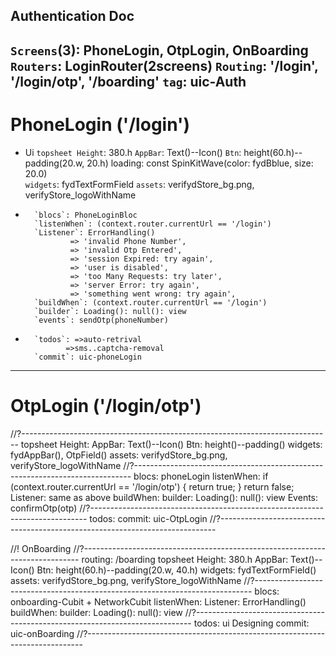 ## Authentication Doc
>>>>>>>>>>>>>>>>>>>>>>>>>>

 `Screens`(3): PhoneLogin, OtpLogin, OnBoarding
 `Routers`: LoginRouter(2screens)
 `Routing`: '/login', '/login/otp', '/boarding'
 `tag`: uic-Auth
----------------------------------------------------------

# PhoneLogin ('/login')
>>>>>>>>>>>>>>>>>>>>>>>>>>
*  Ui
        `topsheet Height`: 380.h
        `AppBar`: Text()--Icon()
        `Btn`: height(60.h)--padding(20.w, 20.h)
             loading: const SpinKitWave(color: fydBblue, size: 20.0)         
        `widgets`: fydTextFormField
        `assets`: verifydStore_bg.png, verifyStore_logoWithName
>>>>>>>>>>>>>>>>>>>>>>>>>>
*
        `blocs`: PhoneLoginBloc
        `listenWhen`: (context.router.currentUrl == '/login') 
        `Listener`: ErrorHandling()
                => 'invalid Phone Number',
                => 'invalid Otp Entered',
                => 'session Expired: try again',
                => 'user is disabled',
                => 'too Many Requests: try later',
                => 'server Error: try again',
                => 'something went wrong: try again',
        `buildWhen`: (context.router.currentUrl == '/login')
        `builder`: Loading(): null(): view
        `events`: sendOtp(phoneNumber)
>>>>>>>>>>>>>>>>>>>>>>>>>>
*
        `todos`: =>auto-retrival 
               =>sms..captcha-removal
        `commit`: uic-phoneLogin
----------------------------------------------------------



# OtpLogin ('/login/otp')
//?-----------------------------------------------------------------------------
        topsheet Height:
        AppBar: Text()--Icon()
        Btn: height()--padding()
        widgets: fydAppBar(), OtpField()
        assets: verifydStore_bg.png, verifyStore_logoWithName
//?-----------------------------------------------------------------------------
        blocs: phoneLogin
        listenWhen:
        if (context.router.currentUrl == '/login/otp') { return true; } return false;
        Listener: same as above
        buildWhen: 
        builder: Loading(): null(): view
        Events: confirmOtp(otp)
//?-----------------------------------------------------------------------------
        todos:
        commit: uic-OtpLogin
//?-----------------------------------------------------------------------------


//! OnBoarding
//?-----------------------------------------------------------------------------
        routing: /boarding
        topsheet Height: 380.h
        AppBar: Text()--Icon()
        Btn: height(60.h)--padding(20.w, 40.h)
        widgets: fydTextFormField()
        assets: verifydStore_bg.png, verifyStore_logoWithName
//?-----------------------------------------------------------------------------
        blocs: onboarding-Cubit + NetworkCubit
        listenWhen:
        Listener: ErrorHandling()
        buildWhen:
        builder: Loading(): null(): view
//?-----------------------------------------------------------------------------
        todos: ui Designing
        commit: uic-onBoarding
//?-----------------------------------------------------------------------------
